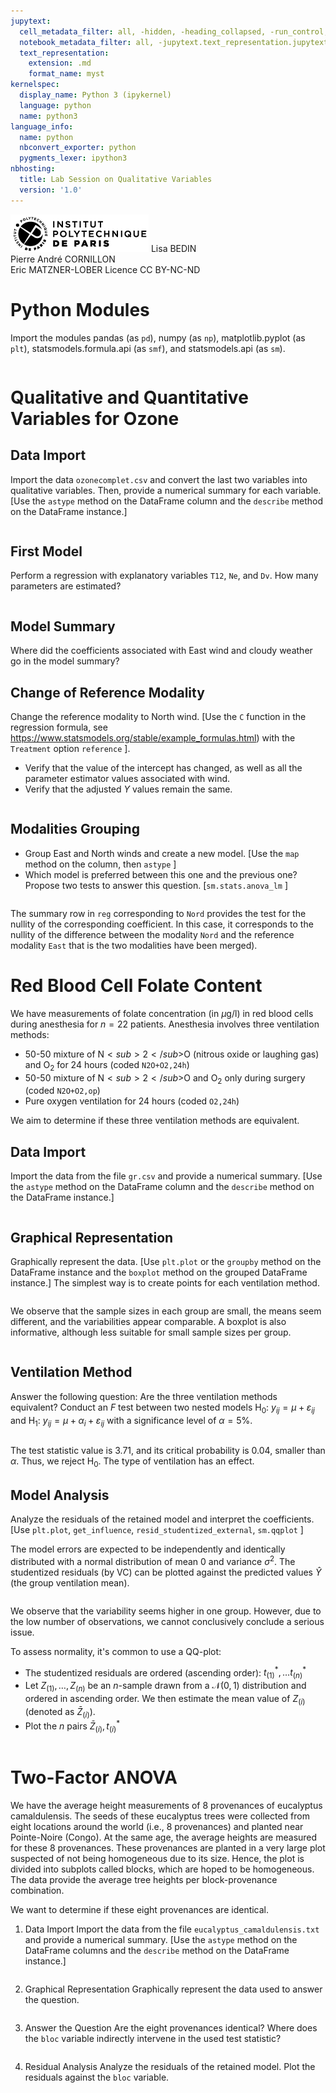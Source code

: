 ```yaml
---
jupytext:
  cell_metadata_filter: all, -hidden, -heading_collapsed, -run_control, -trusted
  notebook_metadata_filter: all, -jupytext.text_representation.jupytext_version, -jupytext.text_representation.format_version, -language_info.version, -language_info.codemirror_mode.version, -language_info.codemirror_mode, -language_info.file_extension, -language_info.mimetype, -toc
  text_representation:
    extension: .md
    format_name: myst
kernelspec:
  display_name: Python 3 (ipykernel)
  language: python
  name: python3
language_info:
  name: python
  nbconvert_exporter: python
  pygments_lexer: ipython3
nbhosting:
  title: Lab Session on Qualitative Variables
  version: '1.0'
---
```


<div class="licence">
<span><img src="media/logo_IPParis.png" /></span>
<span>Lisa BEDIN<br />Pierre André CORNILLON<br />Eric MATZNER-LOBER</span>
<span>Licence CC BY-NC-ND</span>
</div>

# Python Modules

Import the modules pandas (as `pd`), numpy (as `np`), matplotlib.pyplot (as `plt`), statsmodels.formula.api (as `smf`), and statsmodels.api (as `sm`).

```{code-cell} python

```


# Qualitative and Quantitative Variables for Ozone


## Data Import

Import the data `ozonecomplet.csv` and convert the last two variables into qualitative variables. Then, provide a numerical summary for each variable. \[Use the `astype` method on the DataFrame column and the `describe` method on the DataFrame instance.\]

```{code-cell} python

```


## First Model

Perform a regression with explanatory variables `T12`, `Ne`, and `Dv`. How many parameters are estimated?

```{code-cell} python

```


## Model Summary

Where did the coefficients associated with East wind and cloudy weather go in the model summary?


## Change of Reference Modality

Change the reference modality to North wind. \[Use the `C` function in the regression formula, see <https://www.statsmodels.org/stable/example_formulas.html>) with the `Treatment` option `reference` \].

-   Verify that the value of the intercept has changed, as well as all the parameter estimator values associated with wind.
-   Verify that the adjusted $Y$ values remain the same.

```{code-cell} python

```


## Modalities Grouping

-   Group East and North winds and create a new model. \[Use the `map` method on the column, then `astype` \]
-   Which model is preferred between this one and the previous one? Propose two tests to answer this question. \[`sm.stats.anova_lm` \]

```{code-cell} python

```

The summary row in `reg` corresponding to `Nord` provides the test for the nullity of the corresponding coefficient. In this case, it corresponds to the nullity of the difference between the modality `Nord` and the reference modality `East` that is the two modalities have been merged).


# Red Blood Cell Folate Content

We have measurements of folate concentration (in $\mu\mathrm{g/l}$) in red blood cells during anesthesia for $n=22$ patients. Anesthesia involves three ventilation methods:

-   50-50 mixture of $\mathrm{N}<sub>2</sub>$O (nitrous oxide or laughing gas) and $\mathrm{O}_2$ for 24 hours (coded `N2O+O2,24h`)
-   50-50 mixture of $\mathrm{N}<sub>2</sub>$O and $\mathrm{O}_2$ only during surgery (coded `N2O+O2,op`)
-   Pure oxygen ventilation for 24 hours (coded `O2,24h`)

We aim to determine if these three ventilation methods are equivalent.


## Data Import

Import the data from the file `gr.csv` and provide a numerical summary. \[Use the `astype` method on the DataFrame column and the `describe` method on the DataFrame instance.\]

```{code-cell} python

```


## Graphical Representation

Graphically represent the data. \[Use `plt.plot` or the `groupby` method on the DataFrame instance and the `boxplot` method on the grouped DataFrame instance.\] The simplest way is to create points for each ventilation method.

```{code-cell} python

```

We observe that the sample sizes in each group are small, the means seem different, and the variabilities appear comparable. A boxplot is also informative, although less suitable for small sample sizes per group.

```{code-cell} python

```


## Ventilation Method

Answer the following question: Are the three ventilation methods equivalent? Conduct an $F$ test between two nested models $\mathrm{H}_0: \ y_{ij}=\mu + \varepsilon_{ij}$ and $\mathrm{H}_1: \ y_{ij}=\mu + \alpha_i + \varepsilon_{ij}$ with a significance level of $\alpha=5\%$.

```{code-cell} python

```

The test statistic value is $3.71$, and its critical probability is $0.04$, smaller than $\alpha$. Thus, we reject $\mathrm{H}_0$. The type of ventilation has an effect.


## Model Analysis

Analyze the residuals of the retained model and interpret the coefficients. \[Use `plt.plot`, `get_influence`, `resid_studentized_external`, `sm.qqplot` \]

The model errors are expected to be independently and identically distributed with a normal distribution of mean $0$ and variance $\sigma^2$. The studentized residuals (by VC) can be plotted against the predicted values $\hat Y$ (the group ventilation mean).

```{code-cell} python

```

We observe that the variability seems higher in one group. However, due to the low number of observations, we cannot conclusively conclude a serious issue.

To assess normality, it's common to use a QQ-plot:

-   The studentized residuals are ordered (ascending order): $t^*_{(1)},\dotsc t^*_{(n)}$
-   Let $Z_{(1)},\dotsc,Z_{(n)}$ be an $n$-sample drawn from a $\mathcal{N}(0,1)$ distribution and ordered in ascending order. We then estimate the mean value of $Z_{(i)}$ (denoted as $\bar Z_{(i)}$).
-   Plot the $n$ pairs $\bar Z_{(i)},t^*_{(i)}$

```{code-cell} python

```


# Two-Factor ANOVA

We have the average height measurements of 8 provenances of eucalyptus camaldulensis. The seeds of these eucalyptus trees were collected from eight locations around the world (i.e., 8 provenances) and planted near Pointe-Noire (Congo). At the same age, the average heights are measured for these 8 provenances. These provenances are planted in a very large plot suspected of not being homogeneous due to its size. Hence, the plot is divided into subplots called blocks, which are hoped to be homogeneous. The data provide the average tree heights per block-provenance combination.

We want to determine if these eight provenances are identical.

1.  Data Import Import the data from the file `eucalyptus_camaldulensis.txt` and provide a numerical summary. \[Use the `astype` method on the DataFrame columns and the `describe` method on the DataFrame instance.\]
    
    ```{code-cell} python
    
    ```

2.  Graphical Representation Graphically represent the data used to answer the question.
    
    ```{code-cell} python
    
    ```

3.  Answer the Question Are the eight provenances identical? Where does the `bloc` variable indirectly intervene in the used test statistic?
    
    ```{code-cell} python
    
    ```

1.  Residual Analysis Analyze the residuals of the retained model. Plot the residuals against the `bloc` variable.
    
    ```{code-cell} python
    
    ```